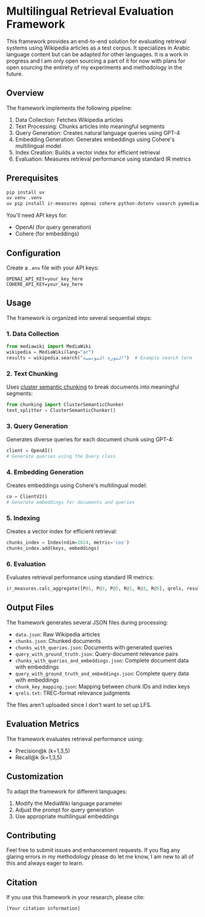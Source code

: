 # Multilingual Retrieval Evaluation Framework

This framework provides an end-to-end solution for evaluating retrieval systems using Wikipedia articles as a test corpus. It specializes in Arabic language content but can be adapted for other languages. It is a work in progress and I am only open sourcing a part of it for now with plans for open sourcing the entirety of my experiments and methodology in the future.

## Overview

The framework implements the following pipeline:
1. Data Collection: Fetches Wikipedia articles
2. Text Processing: Chunks articles into meaningful segments
3. Query Generation: Creates natural language queries using GPT-4
4. Embedding Generation: Generates embeddings using Cohere's multilingual model
5. Index Creation: Builds a vector index for efficient retrieval
6. Evaluation: Measures retrieval performance using standard IR metrics

## Prerequisites

```bash
pip install uv
uv venv .venv
uv pip install ir-measures openai cohere python-dotenv usearch pymediawiki numpy
```

You'll need API keys for:
- OpenAI (for query generation)
- Cohere (for embeddings)

## Configuration

Create a `.env` file with your API keys:
```
OPENAI_API_KEY=your_key_here
COHERE_API_KEY=your_key_here
```

## Usage

The framework is organized into several sequential steps:

### 1. Data Collection
```python
from mediawiki import MediaWiki
wikipedia = MediaWiki(lang="ar")
results = wikipedia.search("الثورة التونسية")  # Example search term
```

### 2. Text Chunking
Uses [cluster semantic chunking](https://github.com/brandonstarxel/chunking_evaluation/blob/main/chunking_evaluation/chunking/cluster_semantic_chunker.py) to break documents into meaningful segments:
```python
from chunking import ClusterSemanticChunker
text_splitter = ClusterSemanticChunker()
```

### 3. Query Generation
Generates diverse queries for each document chunk using GPT-4:
```python
client = OpenAI()
# Generate queries using the Query class
```

### 4. Embedding Generation
Creates embeddings using Cohere's multilingual model:
```python
co = ClientV2()
# Generate embeddings for documents and queries
```

### 5. Indexing
Creates a vector index for efficient retrieval:
```python
chunks_index = Index(ndim=1024, metric='cos')
chunks_index.add(keys, embeddings)
```

### 6. Evaluation
Evaluates retrieval performance using standard IR metrics:
```python
ir_measures.calc_aggregate([P@1, P@3, P@5, R@1, R@3, R@5], qrels, results)
```

## Output Files

The framework generates several JSON files during processing:
- `data.json`: Raw Wikipedia articles
- `chunks.json`: Chunked documents
- `chunks_with_queries.json`: Documents with generated queries
- `query_with_ground_truth.json`: Query-document relevance pairs
- `chunks_with_queries_and_embeddings.json`: Complete document data with embeddings
- `query_with_ground_truth_and_embeddings.json`: Complete query data with embeddings
- `chunk_key_mapping.json`: Mapping between chunk IDs and index keys
- `qrels.txt`: TREC-format relevance judgments

The files aren't uploaded since I don't want to set up LFS.

## Evaluation Metrics

The framework evaluates retrieval performance using:
- Precision@k (k=1,3,5)
- Recall@k (k=1,3,5)

## Customization

To adapt the framework for different languages:
1. Modify the MediaWiki language parameter
2. Adjust the prompt for query generation
3. Use appropriate multilingual embeddings

## Contributing

Feel free to submit issues and enhancement requests. If you flag any glaring errors in my methodology please do let me know, I am new to all of this and always eager to learn.

## Citation

If you use this framework in your research, please cite:
```
[Your citation information]
```
